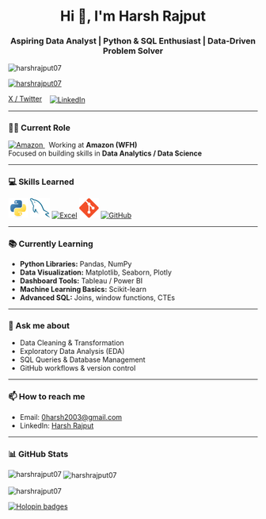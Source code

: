 <h1 align="center">Hi 👋, I'm Harsh Rajput</h1>
<h3 align="center">Aspiring Data Analyst | Python & SQL Enthusiast | Data-Driven Problem Solver</h3>

<p align="left"> <img src="https://komarev.com/ghpvc/?username=harshrajput07&label=Profile%20views&color=0e75b6&style=flat" alt="harshrajput07" /> </p>

<p align="left">
  <a href="https://github.com/ryo-ma/github-profile-trophy"><img src="https://github-profile-trophy.vercel.app/?username=harshrajput07" alt="harshrajput07" /></a>
</p>

<p align="left">
  <a href="https://x.com/Harshcode_" target="_blank">X / Twitter</a>
  &nbsp;&nbsp;
  <a href="https://www.linkedin.com/in/harshcode" target="_blank"><img align="center" src="https://raw.githubusercontent.com/rahuldkjain/github-profile-readme-generator/master/src/images/icons/Social/linked-in-alt.svg" alt="LinkedIn" height="30" width="40" /></a>
</p>

---

### 👨‍💻 Current Role
<p align="left">
  <a href="https://www.amazon.jobs/en/" target="_blank">
    <img src="https://upload.wikimedia.org/wikipedia/commons/a/a9/Amazon_logo.svg" alt="Amazon" width="50" height="50"/>
  </a>
  &nbsp;&nbsp;Working at <b>Amazon (WFH)</b><br>
  Focused on building skills in <b>Data Analytics / Data Science</b>
</p>

---

### 💻 Skills Learned
<p align="left">
  <a href="https://www.python.org/" target="_blank"><img src="https://raw.githubusercontent.com/devicons/devicon/master/icons/python/python-original.svg" alt="Python" width="40" height="40"/></a>
  <a href="https://www.mysql.com/" target="_blank"><img src="https://raw.githubusercontent.com/devicons/devicon/master/icons/mysql/mysql-original.svg" alt="MySQL" width="40" height="40"/></a>
  <a href="https://www.microsoft.com/en-us/microsoft-365/excel" target="_blank"><img src="https://upload.wikimedia.org/wikipedia/commons/1/1b/Microsoft_Excel_2019_logo.svg" alt="Excel" width="40" height="40"/></a>
  <a href="https://git-scm.com/" target="_blank"><img src="https://raw.githubusercontent.com/devicons/devicon/master/icons/git/git-original.svg" alt="Git" width="40" height="40"/></a>
  <a href="https://github.com/" target="_blank"><img src="https://github.githubassets.com/images/modules/logos_page/GitHub-Mark-Light-64px.png" alt="GitHub" width="40" height="40"/></a>
</p>

---

### 📚 Currently Learning
- **Python Libraries:** Pandas, NumPy  
- **Data Visualization:** Matplotlib, Seaborn, Plotly  
- **Dashboard Tools:** Tableau / Power BI  
- **Machine Learning Basics:** Scikit-learn  
- **Advanced SQL:** Joins, window functions, CTEs  

---

### 💬 Ask me about
- Data Cleaning & Transformation  
- Exploratory Data Analysis (EDA)  
- SQL Queries & Database Management  
- GitHub workflows & version control  

---

### 📫 How to reach me
- Email: 0harsh2003@gmail.com  
- LinkedIn: [Harsh Rajput](https://www.linkedin.com/in/harshcode)  

---

### 📊 GitHub Stats
<p><img align="left" src="https://github-readme-stats.vercel.app/api/top-langs?username=harshrajput07&show_icons=true&locale=en&layout=compact" alt="harshrajput07" /></p>
<p>&nbsp;<img align="center" src="https://github-readme-stats.vercel.app/api?username=harshrajput07&show_icons=true&locale=en" alt="harshrajput07" /></p>
<p><img align="center" src="https://github-readme-streak-stats.herokuapp.com/?user=harshrajput07" alt="harshrajput07" /></p>

[![Holopin badges](https://holopin.me/harshrajput07)](https://holopin.io/@harshrajput07)
